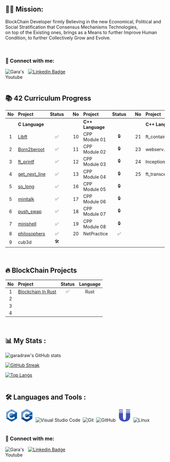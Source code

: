 ##  :man_technologist: Mission:
BlockChain Developer firmly Believing in the new Economical, Political and Social Stratification that Consensus Mechanisms Technologies, \
on top of the Existing ones, brings as a Means to further Improve Human Condition, to further Collectively Grow and Evolve.

<br />

### :link: Connect with me:

[![Linkedin Badge](https://img.shields.io/badge/-Valentin_Simeonov-blue?style=flat&logo=Linkedin&logoColor=white)](http://www.linkedin.com/in/valentinsimeonovblockchaindeveloper)
<a href="https://www.youtube.com/channel/UCYS_6-fssrt_i_O4e6UXQBw/featured">
  <img align="left" alt="Gara's Youtube" width="72px" src="https://upload.wikimedia.org/wikipedia/commons/b/b8/YouTube_Logo_2017.svg" />
</a>

<br />

## 📚 42 Curriculum Progress
| No  | Project                                    | Status |   | No  | Project       | Status |   | No  | Project                        | Status 
| :-: | :----------------------------------------- | :----: | - | :-: | :------------ | :----: | - | :-: | :----------------------------- | :----: |
|     |          **C Language**                    |        |   |     |**C++ Language**|       |   |     | **C++ Language**               |        |
| 1   | [Libft](../../../libft)                    | ✅     |   | 10  | CPP Module 01 | 🔒     |   | 21  | ft_containers                  |   🔒    |
| 2   | [Born2beroot](../../../born2beroot)        | ✅     |   | 11  | CPP Module 02 | 🔒     |   | 23  | webserv.                       | 🔒      |
| 3   | [ft_printf](../../../ft_printf)            | ✅     |   | 12  | CPP Module 03 | 🔒     |   | 24  | Inception                      | 🔒      |
| 4   | [get_next_line](../../../get_next_line)    | ✅     |   | 13  | CPP Module 04 | 🔒     |   | 25  | ft_transcendence               | 🔒      |
| 5   | [so_long](../../../so_long)                | ✅     |   | 16  | CPP Module 05 | 🔒     |   |     |                                |         |
| 5   | [minitalk](../../../minitalk)              | ✅     |   | 17  | CPP Module 06 | 🔒     |   |     |                                |         |
| 6   | [push_swap](../../../push_swap)            | ✅     |   | 18  | CPP Module 07 | 🔒     |   |     |                                |         |
| 7   | [minishell](../../../minishell)            | ✅     |   | 19  | CPP Module 08 | 🔒     |   |     |                                |         |
| 8   | [philosophers](../../../philosophers)      | ✅     |   | 20  | NetPractice   | ✅     |   |     |                                |         |
| 9   | cub3d                                      | 🛠️     |   |     |               |        |   |     |                                |         |     

<br />

## 🔥 BlockChain Projects
| No  | Project                                                                                                | Status |     Language    |
| :-: | :----------------------------------------------------------------------------------------------------- | :----: | :-------------: |
| 1   | [Blockchain In Rust](../../../blockchain_in_rust)                                                      | ✅     |      Rust       |
| 2   |                                                                                                        |        |                 |
| 3   |                                                                                                        |        |                 |
| 4   |                                                                                                        |        |                 󠁐|

<br />

## 📊 My Stats :
![garadraw's GitHub stats](https://github-readme-stats.vercel.app/api?username=garadraw&hide=contribs,prs&show_icons=true&theme=dark)

[![GitHub Streak](http://github-readme-streak-stats.herokuapp.com?user=garadraw&theme=dark&background=000000)](https://git.io/streak-stats)

[![Top Langs](https://github-readme-stats.vercel.app/api/top-langs/?username=garadraw&layout=compact&theme=dark)](https://github.com/garadraw/github-readme-stats)  
<br />

## :hammer_and_wrench: Languages and Tools :

<div>
  <img src="https://github.com/devicons/devicon/blob/master/icons/c/c-original.svg"  title="C" alt="C" width="40" height="40"/>&nbsp;
  <img src="https://github.com/devicons/devicon/blob/master/icons/cplusplus/cplusplus-original.svg" title="C++" alt="C++" width="40" height="40"/>&nbsp;
  <img src="https://cdn.jsdelivr.net/gh/devicons/devicon/icons/vscode/vscode-original.svg" title="Visual Studio Code" alt="Visual Studio Code" width="40" height="40"/>&nbsp;
  <img src="https://cdn.jsdelivr.net/gh/devicons/devicon/icons/git/git-original.svg" title="Git" alt="Git" width="40" height="40"/>&nbsp;
  <img src="https://user-images.githubusercontent.com/3369400/139448065-39a229ba-4b06-434b-bc67-616e2ed80c8f.png" title="GitHub" alt="GitHub" width="40" height="40"/>&nbsp;
  <img src="https://github.com/devicons/devicon/blob/master/icons/unix/unix-original.svg" title="Unix" alt="Unix" width="40" height="40"/>&nbsp;
  <img src="https://img.icons8.com/color/48/000000/linux--v2.png" title="Linux" alt="Linux" width="40" height="40"/>&nbsp;
<div>

<br />

### :link: Connect with me:

[![Linkedin Badge](https://img.shields.io/badge/-Valentin_Simeonov-blue?style=flat&logo=Linkedin&logoColor=white)](http://www.linkedin.com/in/valentinsimeonovblockchaindeveloper)
<a href="https://www.youtube.com/channel/UCYS_6-fssrt_i_O4e6UXQBw/featured">
  <img align="left" alt="Gara's Youtube" width="72px" src="https://upload.wikimedia.org/wikipedia/commons/b/b8/YouTube_Logo_2017.svg" />
</a> 



<!--
**garadraw/garadraw** is a ✨ _special_ ✨ repository because its `README.md` (this file) appears on your GitHub profile.
 🛠️ 

![github-user-contribution](https://user-images.githubusercontent.com/58959408/157782696-8bc9ca49-ca61-4ab5-8b83-49c4e76c1a8f.svg)

vision-friendly-dark
<> [![vsimeono's 42 stats](https://badge42.herokuapp.com/api/stats/vsimeono?privacyEmail=true)](https://github.com/JaeSeoKim/badge42). 
https://www.youtube.com/channel/UCYS_6-fssrt_i_O4e6UXQBw
https://www.youtube.com/channel/UCYS_6-fssrt_i_O4e6UXQBw/featured
https://seeklogo.com/vector-logo/316124/youtube-2017
